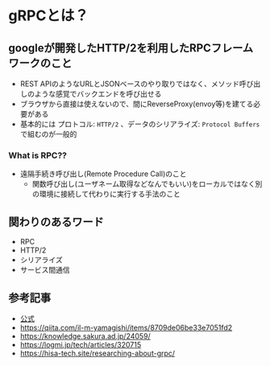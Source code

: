 # gRPCとは？

## googleが開発したHTTP/2を利用したRPCフレームワークのこと
- REST APIのようなURLとJSONベースのやり取りではなく、メソッド呼び出しのような感覚でバックエンドを呼び出せる
- ブラウザから直接は使えないので、間にReverseProxy(envoy等)を建てる必要がある
- 基本的には プロトコル: `HTTP/2` 、データのシリアライズ: `Protocol Buffers` で組むのが一般的


### What is RPC??
  - 遠隔手続き呼び出し(Remote Procedure Call)のこと
    - 関数呼び出し(ユーザネーム取得などなんでもいい)をローカルではなく別の環境に接続して代わりに実行する手法のこと

## 関わりのあるワード
- RPC
- HTTP/2
- シリアライズ
- サービス間通信


## 参考記事
- [公式](https://grpc.io/)
- https://qiita.com/il-m-yamagishi/items/8709de06be33e7051fd2
- https://knowledge.sakura.ad.jp/24059/
- https://logmi.jp/tech/articles/320715
- https://hisa-tech.site/researching-about-grpc/

